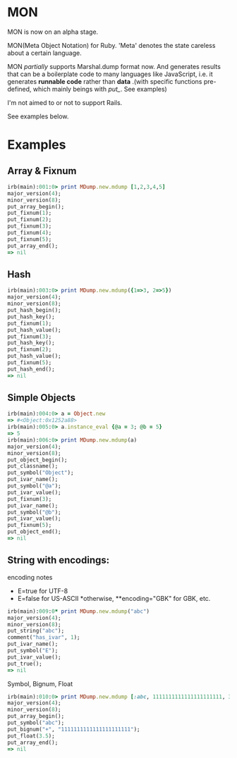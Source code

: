 MON
===

MON is now on an alpha stage.

MON(Meta Object Notation) for Ruby. 'Meta' denotes the state careless about a certain language.

MON *partially* supports Marshal.dump format now. And generates results that can be a boilerplate code to many languages like JavaScript, i.e. it generates **runnable code** rather than **data** .(with specific functions pre-defined, which mainly beings with *put_*. See examples)

I'm not aimed to or not to support Rails. 



See examples below.


Examples
========

Array & Fixnum
--------------


```ruby
irb(main):001:0> print MDump.new.mdump [1,2,3,4,5]
major_version(4);
minor_version(8);
put_array_begin();
put_fixnum(1);
put_fixnum(2);
put_fixnum(3);
put_fixnum(4);
put_fixnum(5);
put_array_end();
=> nil
```

Hash
----

```ruby
irb(main):003:0> print MDump.new.mdump({1=>3, 2=>5})
major_version(4);
minor_version(8);
put_hash_begin();
put_hash_key();
put_fixnum(1);
put_hash_value();
put_fixnum(3);
put_hash_key();
put_fixnum(2);
put_hash_value();
put_fixnum(5);
put_hash_end();
=> nil

```

Simple Objects
--------------

```ruby
irb(main):004:0> a = Object.new
=> #<Object:0x1252a88>
irb(main):005:0> a.instance_eval {@a = 3; @b = 5}
=> 5
irb(main):006:0> print MDump.new.mdump(a)
major_version(4);
minor_version(8);
put_object_begin();
put_classname();
put_symbol("Object");
put_ivar_name();
put_symbol("@a");
put_ivar_value();
put_fixnum(3);
put_ivar_name();
put_symbol("@b");
put_ivar_value();
put_fixnum(5);
put_object_end();
=> nil
```


String with encodings:
----------------------

encoding notes
* E=true for UTF-8
* E=false for US-ASCII
*otherwise, 
**encoding="GBK" for GBK, etc.

```ruby
irb(main):009:0* print MDump.new.mdump("abc")
major_version(4);
minor_version(8);
put_string("abc");
comment("has_ivar", 1);
put_ivar_name();
put_symbol("E");
put_ivar_value();
put_true();
=> nil
```

Symbol, Bignum, Float

```ruby
irb(main):010:0> print MDump.new.mdump [:abc, 1111111111111111111111, 3.5]
major_version(4);
minor_version(8);
put_array_begin();
put_symbol("abc");
put_bignum("+", "1111111111111111111111");
put_float(3.5);
put_array_end();
=> nil
```

